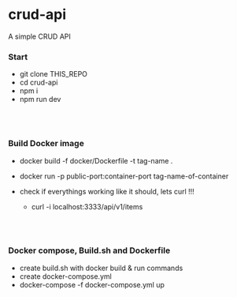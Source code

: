# crud-api
A simple CRUD API

### Start
- git clone THIS_REPO
- cd crud-api
- npm i
- npm run dev
<br />
<br />

### Build Docker image
- docker build -f docker/Dockerfile -t tag-name .
- docker run -p public-port:container-port tag-name-of-container

- check if everythings working like it should, lets curl !!!
    - curl -i localhost:3333/api/v1/items
<br />
<br />

### Docker compose, Build.sh and Dockerfile
- create build.sh with docker build & run commands
- create docker-compose.yml
- docker-compose  -f docker-compose.yml up
